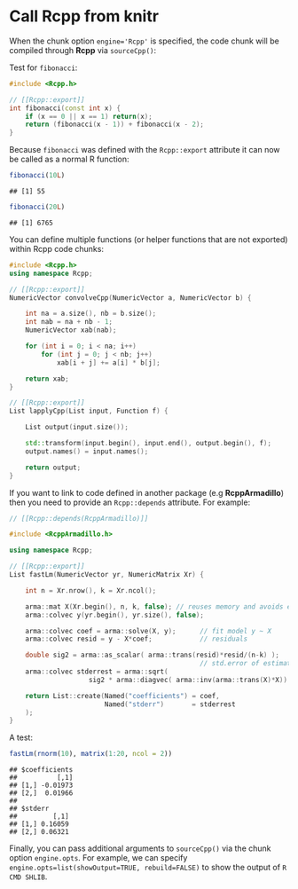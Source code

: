 # Call Rcpp from knitr



When the chunk option `engine='Rcpp'` is specified, the code chunk will be compiled through **Rcpp** via `sourceCpp()`:

Test for `fibonacci`:


```cpp
#include <Rcpp.h>

// [[Rcpp::export]]
int fibonacci(const int x) {
    if (x == 0 || x == 1) return(x);
    return (fibonacci(x - 1)) + fibonacci(x - 2);
}
```

Because `fibonacci` was defined with the `Rcpp::export` attribute it can now be called as a normal R function:


```r
fibonacci(10L)
```

```
## [1] 55
```

```r
fibonacci(20L)
```

```
## [1] 6765
```

You can define multiple functions (or helper functions that are not exported) within Rcpp code chunks:


```cpp
#include <Rcpp.h>
using namespace Rcpp;

// [[Rcpp::export]]
NumericVector convolveCpp(NumericVector a, NumericVector b) {

    int na = a.size(), nb = b.size();
    int nab = na + nb - 1;
    NumericVector xab(nab);

    for (int i = 0; i < na; i++)
        for (int j = 0; j < nb; j++)
            xab[i + j] += a[i] * b[j];

    return xab;
}

// [[Rcpp::export]]
List lapplyCpp(List input, Function f) {

    List output(input.size());

    std::transform(input.begin(), input.end(), output.begin(), f);
    output.names() = input.names();

    return output;
}
```

If you want to link to code defined in another package (e.g **RcppArmadillo**) then you need to provide an `Rcpp::depends` attribute. For example:


```cpp
// [[Rcpp::depends(RcppArmadillo)]]

#include <RcppArmadillo.h>

using namespace Rcpp;

// [[Rcpp::export]]
List fastLm(NumericVector yr, NumericMatrix Xr) {

    int n = Xr.nrow(), k = Xr.ncol();

    arma::mat X(Xr.begin(), n, k, false); // reuses memory and avoids extra copy
    arma::colvec y(yr.begin(), yr.size(), false);

    arma::colvec coef = arma::solve(X, y);      // fit model y ~ X
    arma::colvec resid = y - X*coef;            // residuals

    double sig2 = arma::as_scalar( arma::trans(resid)*resid/(n-k) );
                                                // std.error of estimate
    arma::colvec stderrest = arma::sqrt(
                    sig2 * arma::diagvec( arma::inv(arma::trans(X)*X)) );

    return List::create(Named("coefficients") = coef,
                        Named("stderr")       = stderrest
    );
}
```

A test:


```r
fastLm(rnorm(10), matrix(1:20, ncol = 2))
```

```
## $coefficients
##          [,1]
## [1,] -0.01973
## [2,]  0.01966
## 
## $stderr
##         [,1]
## [1,] 0.16059
## [2,] 0.06321
```

Finally, you can pass additional arguments to `sourceCpp()` via the chunk option `engine.opts`. For example, we can specify `engine.opts=list(showOutput=TRUE, rebuild=FALSE)` to show the output of `R CMD SHLIB`.
